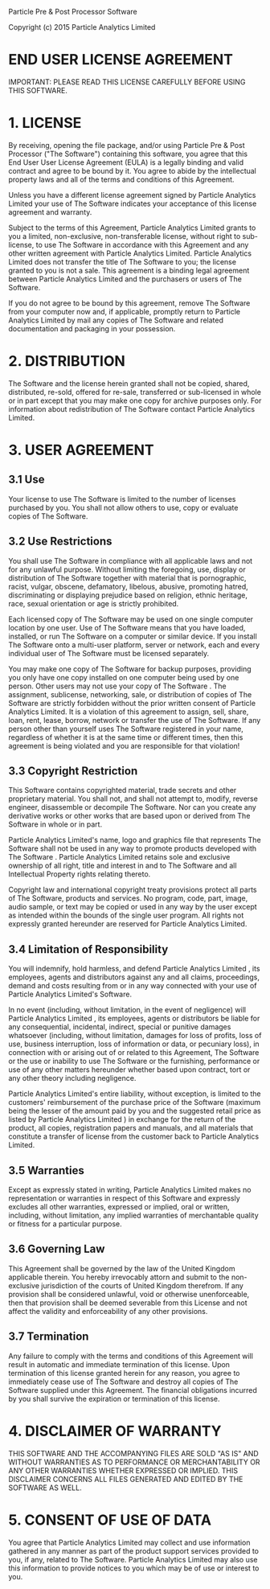 Particle Pre & Post Processor Software

Copyright (c) 2015 Particle Analytics Limited

# END USER LICENSE AGREEMENT

IMPORTANT: PLEASE READ THIS LICENSE CAREFULLY BEFORE USING THIS SOFTWARE.

# 1. LICENSE

By receiving, opening the file package, and/or using Particle Pre & Post Processor ("The Software") containing this software, you agree that this End User User License Agreement (EULA) is a legally binding and valid contract and agree to be bound by it. You agree to abide by the intellectual property laws and all of the terms and conditions of this Agreement.

Unless you have a different license agreement signed by Particle Analytics Limited your use of The Software indicates your acceptance of this license agreement and warranty.

Subject to the terms of this Agreement, Particle Analytics Limited grants to you a limited, non-exclusive, non-transferable license, without right to sub-license, to use The Software in accordance with this Agreement and any other written agreement with Particle Analytics Limited. Particle Analytics Limited does not transfer the title of The Software to you; the license granted to you is not a sale. This agreement is a binding legal agreement between Particle Analytics Limited and the purchasers or users of The Software.

If you do not agree to be bound by this agreement, remove The Software from your computer now and, if applicable, promptly return to Particle Analytics Limited by mail any copies of The Software and related documentation and packaging in your possession.

# 2. DISTRIBUTION

The Software and the license herein granted shall not be copied, shared, distributed, re-sold, offered for re-sale, transferred or sub-licensed in whole or in part except that you may make one copy for archive purposes only. For information about redistribution of The Software contact Particle Analytics Limited.

# 3. USER AGREEMENT

## 3.1 Use

Your license to use The Software is limited to the number of licenses purchased by you. You shall not allow others to use, copy or evaluate copies of The Software.

## 3.2 Use Restrictions

You shall use The Software in compliance with all applicable laws and not for any unlawful purpose. Without limiting the foregoing, use, display or distribution of The Software together with material that is pornographic, racist, vulgar, obscene, defamatory, libelous, abusive, promoting hatred, discriminating or displaying prejudice based on religion, ethnic heritage, race, sexual orientation or age is strictly prohibited.

Each licensed copy of The Software may be used on one single computer location by one user. Use of The Software means that you have loaded, installed, or run The Software on a computer or similar device. If you install The Software onto a multi-user platform, server or network, each and every individual user of The Software must be licensed separately.

You may make one copy of The Software for backup purposes, providing you only have one copy installed on one computer being used by one person. Other users may not use your copy of The Software . The assignment, sublicense, networking, sale, or distribution of copies of The Software are strictly forbidden without the prior written consent of Particle Analytics Limited. It is a violation of this agreement to assign, sell, share, loan, rent, lease, borrow, network or transfer the use of The Software. If any person other than yourself uses The Software registered in your name, regardless of whether it is at the same time or different times, then this agreement is being violated and you are responsible for that violation!

## 3.3 Copyright Restriction

This Software contains copyrighted material, trade secrets and other proprietary material. You shall not, and shall not attempt to, modify, reverse engineer, disassemble or decompile The Software. Nor can you create any derivative works or other works that are based upon or derived from The Software in whole or in part.

Particle Analytics Limited's name, logo and graphics file that represents The Software shall not be used in any way to promote products developed with The Software . Particle Analytics Limited retains sole and exclusive ownership of all right, title and interest in and to The Software and all Intellectual Property rights relating thereto.

Copyright law and international copyright treaty provisions protect all parts of The Software, products and services. No program, code, part, image, audio sample, or text may be copied or used in any way by the user except as intended within the bounds of the single user program. All rights not expressly granted hereunder are reserved for Particle Analytics Limited.

## 3.4 Limitation of Responsibility

You will indemnify, hold harmless, and defend Particle Analytics Limited , its employees, agents and distributors against any and all claims, proceedings, demand and costs resulting from or in any way connected with your use of Particle Analytics Limited's Software.

In no event (including, without limitation, in the event of negligence) will Particle Analytics Limited , its employees, agents or distributors be liable for any consequential, incidental, indirect, special or punitive damages whatsoever (including, without limitation, damages for loss of profits, loss of use, business interruption, loss of information or data, or pecuniary loss), in connection with or arising out of or related to this Agreement, The Software or the use or inability to use The Software or the furnishing, performance or use of any other matters hereunder whether based upon contract, tort or any other theory including negligence.

Particle Analytics Limited's entire liability, without exception, is limited to the customers' reimbursement of the purchase price of the Software (maximum being the lesser of the amount paid by you and the suggested retail price as listed by Particle Analytics Limited ) in exchange for the return of the product, all copies, registration papers and manuals, and all materials that constitute a transfer of license from the customer back to Particle Analytics Limited.

## 3.5 Warranties

Except as expressly stated in writing, Particle Analytics Limited makes no representation or warranties in respect of this Software and expressly excludes all other warranties, expressed or implied, oral or written, including, without limitation, any implied warranties of merchantable quality or fitness for a particular purpose.

## 3.6 Governing Law

This Agreement shall be governed by the law of the United Kingdom applicable therein. You hereby irrevocably attorn and submit to the non-exclusive jurisdiction of the courts of United Kingdom therefrom. If any provision shall be considered unlawful, void or otherwise unenforceable, then that provision shall be deemed severable from this License and not affect the validity and enforceability of any other provisions.

## 3.7 Termination

Any failure to comply with the terms and conditions of this Agreement will result in automatic and immediate termination of this license. Upon termination of this license granted herein for any reason, you agree to immediately cease use of The Software and destroy all copies of The Software supplied under this Agreement. The financial obligations incurred by you shall survive the expiration or termination of this license.

# 4. DISCLAIMER OF WARRANTY

THIS SOFTWARE AND THE ACCOMPANYING FILES ARE SOLD "AS IS" AND WITHOUT WARRANTIES AS TO PERFORMANCE OR MERCHANTABILITY OR ANY OTHER WARRANTIES WHETHER EXPRESSED OR IMPLIED. THIS DISCLAIMER CONCERNS ALL FILES GENERATED AND EDITED BY THE SOFTWARE AS WELL.

# 5. CONSENT OF USE OF DATA

You agree that Particle Analytics Limited may collect and use information gathered in any manner as part of the product support services provided to you, if any, related to The Software. Particle Analytics Limited may also use this information to provide notices to you which may be of use or interest to you.